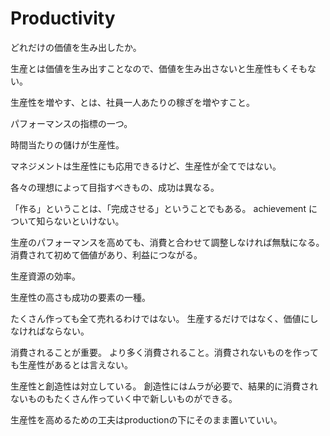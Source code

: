 # Productivity

どれだけの価値を生み出したか。

生産とは価値を生み出すことなので、価値を生み出さないと生産性もくそもない。

生産性を増やす、とは、社員一人あたりの稼ぎを増やすこと。

パフォーマンスの指標の一つ。

時間当たりの儲けが生産性。

マネジメントは生産性にも応用できるけど、生産性が全てではない。

各々の理想によって目指すべきもの、成功は異なる。

「作る」ということは、「完成させる」ということでもある。
achievement について知らないといけない。

生産のパフォーマンスを高めても、消費と合わせて調整しなければ無駄になる。
消費されて初めて価値があり、利益につながる。

生産資源の効率。

生産性の高さも成功の要素の一種。

たくさん作っても全て売れるわけではない。
生産するだけではなく、価値にしなければならない。

消費されることが重要。
より多く消費されること。消費されないものを作っても生産性があるとは言えない。

生産性と創造性は対立している。
創造性にはムラが必要で、結果的に消費されないものもたくさん作っていく中で新しいものができる。

生産性を高めるための工夫はproductionの下にそのまま置いていい。
